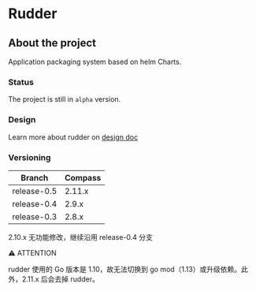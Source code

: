 # Rudder

## About the project

Application packaging system based on helm Charts.

### Status

The project is still in `alpha` version.

### Design

Learn more about rudder on [design doc](docs/design.md)

### Versioning

| Branch      | Compass |
| ----------- | ------- |
| release-0.5 | 2.11.x  |
| release-0.4 | 2.9.x   |
| release-0.3 | 2.8.x   |

2.10.x 无功能修改，继续沿用 release-0.4 分支

⚠️ ATTENTION

rudder 使用的 Go 版本是 1.10，故无法切换到 go mod（1.13）或升级依赖。此外，2.11.x 后会去掉 rudder。
